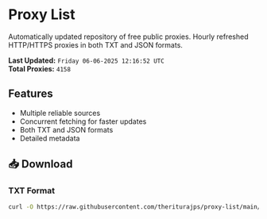 # Proxy List

Automatically updated repository of free public proxies. Hourly refreshed HTTP/HTTPS proxies in both TXT and JSON formats.

**Last Updated:** `Friday 06-06-2025 12:16:52 UTC`  
**Total Proxies:** `4158`

## Features
- Multiple reliable sources
- Concurrent fetching for faster updates
- Both TXT and JSON formats
- Detailed metadata

## 📥 Download

### TXT Format
```bash
curl -O https://raw.githubusercontent.com/theriturajps/proxy-list/main/proxies.txt